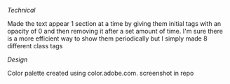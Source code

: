 *Technical* 

Made the text appear 1 section at a time by giving them initial tags with an opacity of 0 and then removing it after a set amount of time.
I'm sure there is a more efficient way to show them periodically but I simply made 8 different class tags

*Design*

Color palette created using color.adobe.com. screenshot in repo
